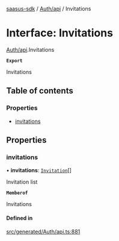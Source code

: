 [saasus-sdk](../README.md) / [Auth/api](../modules/Auth_api.md) / Invitations

# Interface: Invitations

[Auth/api](../modules/Auth_api.md).Invitations

**`Export`**

Invitations

## Table of contents

### Properties

- [invitations](Auth_api.Invitations.md#invitations)

## Properties

### invitations

• **invitations**: [`Invitation`](Auth_api.Invitation.md)[]

Invitation list

**`Memberof`**

Invitations

#### Defined in

[src/generated/Auth/api.ts:881](https://github.com/saasus-platform/saasus-sdk-javascript/blob/c67ac22/src/generated/Auth/api.ts#L881)

